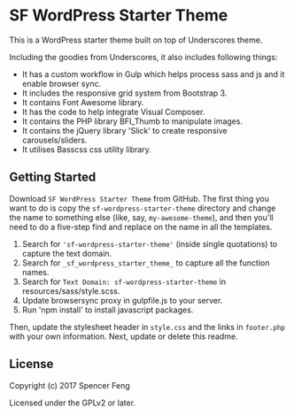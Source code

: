 SF WordPress Starter Theme
===

This is a WordPress starter theme built on top of Underscores theme. 

Including the goodies from Underscores, it also includes following things:
* It has a custom workflow in Gulp which helps process sass and js and it enable browser sync.
* It includes the responsive grid system from Bootstrap 3.
* It contains Font Awesome library.
* It has the code to help integrate Visual Composer.
* It contains the PHP library BFI_Thumb to manipulate images.
* It contains the jQuery library 'Slick' to create responsive carousels/sliders.
* It utilises Basscss css utility library.

Getting Started
---------------

Download `SF WordPress Starter Theme` from GitHub. The first thing you want to do is copy the `sf-wordpress-starter-theme` directory and change the name to something else (like, say, `my-awesome-theme`), and then you'll need to do a five-step find and replace on the name in all the templates.

1. Search for `'sf-wordpress-starter-theme'` (inside single quotations) to capture the text domain.
2. Search for `_sf_wordpress_starter_theme_` to capture all the function names.
3. Search for `Text Domain: sf-wordpress-starter-theme` in resources/sass/style.scss.
4. Update browsersync proxy in gulpfile.js to your server.
5. Run 'npm install' to install javascript packages. 

Then, update the stylesheet header in `style.css` and the links in `footer.php` with your own information. Next, update or delete this readme.

License
---------------

Copyright (c) 2017 Spencer Feng

Licensed under the GPLv2 or later.
